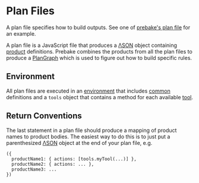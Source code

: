 # Plan Files #

A plan file specifies how to build outputs.  See one of <a href='http://code.google.com/p/prebake/source/browse/trunk/code/Bakefile.js'>prebake's plan file</a> for an example.

A plan file is a JavaScript file that produces a [ΛSON](YSON.md) object containing [product](Product.md) definitions.
Prebake combines the products from all the plan files to produce a [PlanGraph](PlanGraph.md) which is used to figure out how to build specific rules.

## Environment ##
All plan files are executed in an [environment](PlanFileEnv.md) that includes [common](CommonJsEnv.md) definitions and a `tools` object that contains a method for each available [tool](ToolFile.md).

## Return Conventions ##
The last statement in a plan file should produce a mapping of product names to product bodies.
The easiest way to do this is to just put a parenthesized [ΛSON](YSON.md) object at the end of your plan file, e.g.
```
({
  productName1: { actions: [tools.myTool(...)] },
  productName2: { actions: ... },
  productName3: ...
})
```